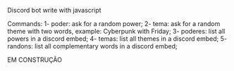 Discord bot write with javascript

Commands:
1- poder: ask for a random power;
2- tema: ask for a random theme with two words, example: Cyberpunk with Friday;
3- poderes: list all powers in a discord embed;
4- temas: list all themes in a discord embed;
5- randons: list all complementary words in a discord embed;

EM CONSTRUÇÃO